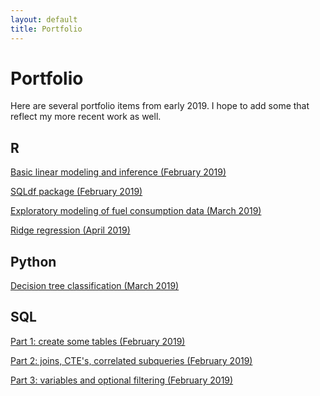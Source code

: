 ```yaml
---
layout: default
title: Portfolio
---
```


Portfolio
===

Here are several portfolio items from early 2019.  I hope to add some that reflect my more recent work as well.

R
---
[Basic linear modeling and inference (February 2019)](../portfolio/2019-02-09-R-basic-linear-modeling-and-inference)

[SQLdf package (February 2019)](../portfolio/2019-02-24-R-sqldf-package.html)

[Exploratory modeling of fuel consumption data (March 2019)](../portfolio/2019-03-02-R-modeling-fuel-consumption.html)

[Ridge regression (April 2019)](../portfolio/2019-04-03-R-ridge-regression.html)




Python
---
[Decision tree classification (March 2019)](../portfolio/2019-03-13-Py-decision-tree.html)




SQL
---

[Part 1: create some tables (February 2019)](../portfolio/2019-02-24-SQL-create-scheduling-example-tables)

[Part 2: joins, CTE's, correlated subqueries (February 2019)](../portfolio/2019-02-24-SQL-joins-ctes-correlated-subqueries)

[Part 3: variables and optional filtering (February 2019)](../portfolio/2019-02-24-SQL-variables-optional-filtering)


